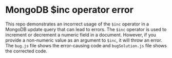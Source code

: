 # MongoDB $inc operator error
This repo demonstrates an incorrect usage of the `$inc` operator in a MongoDB update query that can lead to errors. The `$inc` operator is used to increment or decrement a numeric field in a document. However, if you provide a non-numeric value as an argument to `$inc`, it will throw an error.  The `bug.js` file shows the error-causing code and `bugSolution.js` file shows the corrected code.
